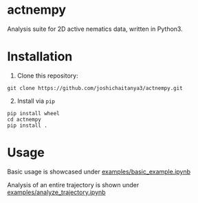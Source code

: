 # actnempy

Analysis suite for 2D active nematics data, written in Python3.

# Installation

1. Clone this repository:

```
git clone https://github.com/joshichaitanya3/actnempy.git
```

2. Install via `pip`

```
pip install wheel
cd actnempy
pip install .
```

# Usage

Basic usage is showcased under [examples/basic_example.ipynb](https://github.com/joshichaitanya3/actnempy/blob/main/examples/basic_example.ipynb)

Analysis of an entire trajectory is shown under [examples/analyze_trajectory.ipynb](https://github.com/joshichaitanya3/actnempy/blob/main/examples/analyze_trajectory.ipynb)

